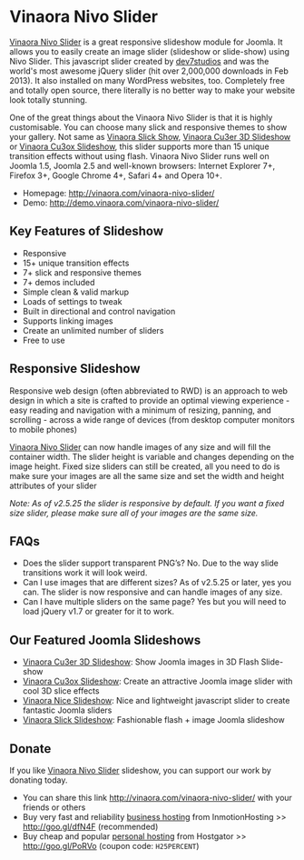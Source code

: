 Vinaora Nivo Slider
===================

[Vinaora Nivo Slider](http://vinaora.com/vinaora-nivo-slider/) is a great responsive slideshow module for Joomla. It allows you to easily create an image slider (slideshow or slide-show) using Nivo Slider. This javascript slider created by [dev7studios](http://nivo.dev7studios.com) and was the world's most awesome jQuery slider (hit over 2,000,000 downloads in Feb 2013). It also installed on many WordPress websites, too. Completely free and totally open source, there literally is no better way to make your website look totally stunning.

One of the great things about the Vinaora Nivo Slider is that it is highly customisable. You can choose many slick and responsive themes to show your gallery. Not same as [Vinaora Slick Show](http://vinaora.com/vinaora-slick-slideshow/), [Vinaora Cu3er 3D Slideshow](http://vinaora.com/vinaora-cu3er-3d-slideshow/) or [Vinaora Cu3ox Slideshow](http://vinaora.com/vinaora-cu3ox-slideshow/), this slider supports more than 15 unique transition effects without using flash. Vinaora Nivo Slider runs well on Joomla 1.5, Joomla 2.5 and well-known browsers: Internet Explorer 7+, Firefox 3+, Google Chrome 4+, Safari 4+ and Opera 10+.

* Homepage: http://vinaora.com/vinaora-nivo-slider/
* Demo: http://demo.vinaora.com/vinaora-nivo-slider/

Key Features of Slideshow
-------------------------
* Responsive
* 15+ unique transition effects
* 7+ slick and responsive themes
* 7+ demos included
* Simple clean & valid markup
* Loads of settings to tweak
* Built in directional and control navigation
* Supports linking images
* Create an unlimited number of sliders
* Free to use

Responsive Slideshow
--------------------

Responsive web design (often abbreviated to RWD) is an approach to web design in which a site is crafted to provide an optimal viewing experience - easy reading and navigation with a minimum of resizing, panning, and scrolling - across a wide range of devices (from desktop computer monitors to mobile phones)

[Vinaora Nivo Slider](http://vinaora.com/vinaora-nivo-slider/) can now handle images of any size and will fill the container width. The slider height is variable and changes depending on the image height. Fixed size sliders can still be created, all you need to do is make sure your images are all the same size and set the width and height attributes of your slider

*Note: As of v2.5.25 the slider is responsive by default. If you want a fixed size slider, please make sure all of your images are the same size.*

FAQs
----
* Does the slider support transparent PNG’s?
No. Due to the way slide transitions work it will look weird.
* Can I use images that are different sizes?
As of v2.5.25 or later, yes you can. The slider is now responsive and can handle images of any size.
* Can I have multiple sliders on the same page?
Yes but you will need to load jQuery v1.7 or greater for it to work.

Our Featured Joomla Slideshows
------------------------------
* [Vinaora Cu3er 3D Slideshow](http://vinaora.com/vinaora-cu3er-3d-slideshow/): Show Joomla images in 3D Flash Slide-show
* [Vinaora Cu3ox Slideshow](http://vinaora.com/vinaora-cu3ox-slideshow/): Create an attractive Joomla image slider with cool 3D slice effects
* [Vinaora Nice Slideshow](http://vinaora.com/vinaora-nice-slideshow/): Nice and lightweight javascript slider to create fantastic Joomla sliders
* [Vinaora Slick Slideshow](http://vinaora.com/vinaora-slick-slideshow/): Fashionable flash + image Joomla slideshow

Donate
------

If you like [Vinaora Nivo Slider](http://vinaora.com/vinaora-nivo-slider/) slideshow, you can support our work by donating today.

* You can share this link http://vinaora.com/vinaora-nivo-slider/ with your friends or others
* Buy very fast and reliability [business hosting](https://secure1.inmotionhosting.com/cgi-bin/gby/clickthru.cgi?id=vinaora&page=5) from InmotionHosting >> http://goo.gl/dfN4F (recommended)
* Buy cheap and popular [personal hosting](http://secure.hostgator.com/~affiliat/cgi-bin/affiliates/clickthru.cgi?id=vinaora) from Hostgator >> http://goo.gl/PoRVo (coupon code: `H25PERCENT`)